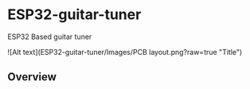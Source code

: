 # ESP32-guitar-tuner
ESP32 Based guitar tuner

![Alt text](ESP32-guitar-tuner/Images/PCB layout.png?raw=true "Title")


## Overview
